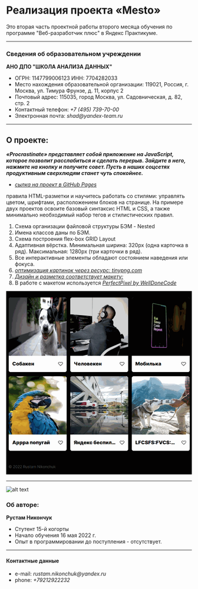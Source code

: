 # Реализация проекта «Mesto»
Это вторая часть проектной работы второго месяца обучения по программе "Веб-разработчик плюс" в Яндекс Практикуме.

---
### Сведения об образовательном учреждении

**АНО ДПО "ШКОЛА АНАЛИЗА ДАННЫХ"** 
* ОГРН: 1147799006123 ИНН: 7704282033
* Место нахождения образовательной организации: 119021, Россия, г. Москва, ул. Тимура Фрунзе, д. 11, корпус 2
* Почтовый адрес: 115035, город Москва, ул. Садовническая, д. 82, стр. 2
* Контактный телефон: _+7 (495) 739-70-00_
* Электронная почта: _shad@yandex-team.ru_

---

## О проекте:

**_«Procrastinate» представляет собой приложение на JavaScript, которое позволит расслабиться и сделать перерыв. Зайдите в него, нажмите на кнопку и получите совет. Пусть в наших соцсетях продуктивным сверхлюдям станет чуть спокойнее._**

- _[сылка на проект в GitHub Pages](https://rus29tam.github.io/Procrastinate./)_

 правила HTML-разметки и научитесь работать со стилями: управлять цветом, шрифтами, расположением блоков на странице. На примере двух проектов освоите базовый синтаксис HTML и CSS, а также минимально необходимый набор тегов и стилистических правил.

1. Схема организации файловой структуры БЭМ - Nested
2. Имена классов даны по БЭМ.
3. Схема построения flex-box GRID Layout 
4. Адаптивная вёрстка. Минимальная ширина: 320px (одна карточка в ряд). Максимальная: 1280px (три карточки в ряд).
5. Все интерактивные элементы обладают состоянием наведения или фокуса.
6. _[оптимизация картинок через ресурс: _tinypng.com_](https://tinypng.com/)_
7. _[Дизайн и разметка соответствует макету:](https://www.figma.com/file/2cn9N9jSkmxD84oJik7xL7/JavaScript.-Sprint-4?node-id=0%3A1)_
8. В работе с макетом используется _[PerfectPixel by WellDoneCode](https://www.welldonecode.com/perfectpixel/)_

![alt text](./images/Mesto.gif)

---
![alt text](https://yastatic.net/q/logoaas/v2/Яндекс.svg?circle=black&color=000&first=white "Logo")
### Об авторе:

**Рустам Никончук** 
* Стутент 15-й когорты
* Начало обучения 16 мая 2022 г. 
* Опыт в программировании до поступления - отсутствует.


---
#### Контактные данные 

* e-mail: _rustam.nikonchuk@yandex.ru_
* phone: _+79212922232_

